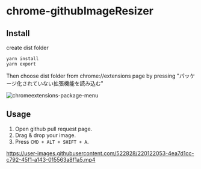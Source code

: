 # chrome-githubImageResizer

## Install 

create dist folder

```
yarn install
yarn export
```

Then choose dist folder from chrome://extensions page by pressing "パッケージ化されていない拡張機能を読み込む"

![chromeextensions-package-menu](https://user-images.githubusercontent.com/522828/220122347-989b7a97-7faf-4ae3-bf2a-c2b633cb42fd.png)

## Usage

1. Open github pull request page.
2. Drag & drop your image.
3. Press `CMD + ALT + SHIFT + A`.


https://user-images.githubusercontent.com/522828/220122053-4ea7d1cc-c792-45f1-a143-015563a8f1a5.mp4

